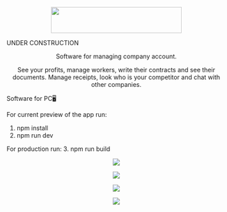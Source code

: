 <p align="center">
<img height="60" width="300" src="https://i.postimg.cc/j28ggsXg/fina-Doc-Logo.png" />
</p>

<p align="center">
   <p>UNDER CONSTRUCTION</p>
</p>
<p align="center">Software for managing company account.</p>
<p align="center">See your profits, manage workers, write their contracts and see their documents. Manage receipts, look who is your competitor and chat with other companies.</p>

Software for PC🖥️

For current preview of the app run:
1. npm install
2. npm run dev
   
For production run:
3. npm run build

<p align="center">
<img src="https://i.postimg.cc/HsxPJyYf/mainPage.png" />
</p>

<p align="center">
<img src="https://i.postimg.cc/pL5GCMnC/Comparison-Page.png" />
</p>

<p align="center">
<img src="https://i.postimg.cc/nL8dwS4J/employe-Page.png" />
</p>

<p align="center">
<img src="https://i.ibb.co/5KLvr85/search-Page.png" />
</p>
